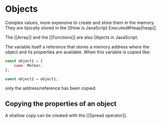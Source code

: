 # Objects

Complex values, more expensive to create and store them in the memory. They are tipically stored in the [[How is JavaScript Executed#Heap|heap]].

The [[Array]] and the [[Functions]] are also Objects in JavaScript. 

The variable itself a reference that stores a memory address where the object and its properties are available. When this variable is copied like:

```js
const object1 = {
	name: Melkor,
};

const object2 = object1;
```
only the address/reference has been copied. 

## Copying the properties of an object

A shallow copy can be created with the [[Spread operator]].
